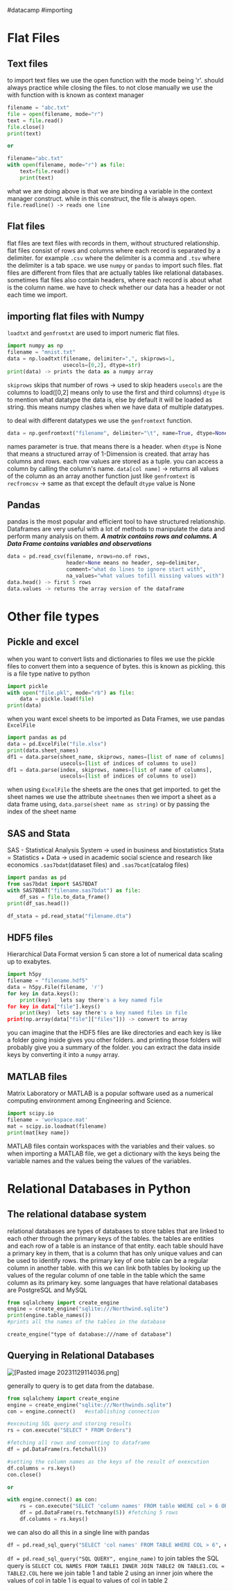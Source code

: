 #datacamp #importing
# Flat Files
## Text files
to import text files we use the open function with the mode being 'r'. should always practice while closing the files. to not close manually we use the with function
with is known as context manager
```python
filename = "abc.txt"
file = open(filename, mode="r")
text = file.read()
file.close()
print(text)

or 

filename="abc.txt"
with open(filename, mode="r") as file:
	text=file.read()
	print(text)
```
what we are doing above is that we are binding a variable in the context manager construct. while in this construct, the file is always open.
`file.readline() -> reads one line`

## Flat files
flat files are text files with records in them, without structured relationship. flat files consist of rows and columns where each record is separated by a delimiter.
for example `.csv` where the delimiter is a comma
and `.tsv` where the delimiter is a tab space.
we use `numpy` or `pandas` to import such files.
flat files are different from files that are actually tables like relational databases. sometimes flat files also contain headers, where each record is about what is the column name. we have to check whether our data has a header or not each time we import.

## importing flat files with Numpy
`loadtxt` and `genfromtxt` are used to import numeric flat files.
```python
import numpy as np
filename = "mnist.txt"
data = np.loadtxt(filename, delimiter=",", skiprows=1, 
				  usecols=[0,2], dtype=str)
print(data) -> prints the data as a numpy array
```
`skiprows` skips that number of rows -> used to skip headers
`usecols` are the columns to load([0,2] means only to use the first and third columns)
`dtype` is to mention what datatype the data is, else by default it will be loaded as string. this means numpy clashes when we have data of multiple datatypes.

to deal with different datatypes we use the `genfromtext` function.
```python
data = np.genfromtext("filename", delimiter="\t", name=True, dtype=None)
```
names parameter is true. that means there is a header. when `dtype` is None that means a structured array of 1-Dimension is created. that array has columns and rows. each row values are stored as a tuple.
you can access a column by calling the column's name.
`data[col name]` -> returns all values of the column as an array
another function just like `genfromtext` is `recfromcsv` -> same as that except the default `dtype` value is None

## Pandas
pandas is the most popular and efficient tool to have structured relationship. Dataframes are very useful with a lot of methods to manipulate the data and perform many analysis on them.
***A matrix contains rows and columns. A Data Frame contains variables and observations***

```python
data = pd.read_csv(filename, nrows=no.of rows, 
				   header=None means no header, sep=delimiter,
				   comment="what do lines to ignore start with", 
				   na_values="what values tofill missing values with")
data.head() -> first 5 rows
data.values -> returns the array version of the dataframe
```

# Other file types
## Pickle and excel
when you want to convert lists and dictionaries to files we use the pickle files to convert them into a sequence of bytes. this is known as pickling. this is a file type native to python
```python
import pickle
with open("file.pkl", mode="rb") as file:
	data = pickle.load(file)
print(data)
```

when you want excel sheets to be imported as Data Frames, we use pandas `ExcelFile`
```python
import pandas as pd
data = pd.ExcelFile("file.xlsx")
print(data.sheet_names)
df1 = data.parse(sheet_name, skiprows, names=[list of name of columns],
				 usecols=[list of indices of columns to use])
df1 = data.parse(index, skiprows, names=[list of name of columns],
				 usecols=[list of indices of columns to use])
```
when using `ExcelFile` the sheets are the ones that get imported. to get the sheet names we use the attribute `sheetnames` then we import a sheet as a data frame using, `data.parse(sheet name as string)` or by passing the index of the sheet name

## SAS and Stata
SAS - Statistical Analysis System -> used in business and biostatistics
Stata = Statistics + Data -> used in academic social science and research like economics
`.sas7bdat`(dataset files) and `.sas7bcat`(catalog files)
```python
import pandas as pd
from sas7bdat import SAS7BDAT
with SAS7BDAT("filename.sas7bdat") as file:
	df_sas = file.to_data_frame()
print(df_sas.head())

df_stata = pd.read_stata("filename.dta")
```

## HDF5 files
Hierarchical Data Format version 5 can store a lot of numerical data scaling up to exabytes.
```python
import h5py
filename = "filename.hdf5"
data = h5py.File(filename, 'r')
for key in data.keys():
	print(key)   lets say there's a key named file
for key in data["file"].keys()
	print(key)  lets say there's a key named files in file
print(np.array(data["file"]["files"])) -> convert to array
```
you can imagine that the HDF5 files are like directories and each key is like a folder going inside gives you other folders. and printing those folders will probably give you a summary of the folder.
you can extract the data inside keys by converting it into a `numpy` array.

## MATLAB files
Matrix Laboratory or MATLAB is a popular software used as a numerical computing environment among Engineering and Science.
```python
import scipy.io
filename = 'workspace.mat'
mat = scipy.io.loadmat(filename)
print(mat[key name])
```
MATLAB files contain workspaces with the variables and their values. so when importing a MATLAB file, we get a dictionary with the keys being the variable names and the values being the values of the variables.

# Relational Databases in Python
## The relational database system
relational databases are types of databases to store tables that are linked to each other through the primary keys of the tables. the tables are entities and each row of a table is an instance of that entity.
each table should have a primary key in them, that is a column that has only unique values and can be used to identify rows. the primary key of one table can be a regular column in another table. with this we can link both tables by looking up the values of the regular column of one table in the table which the same column as its primary key.
some languages that have relational databases are PostgreSQL and MySQL
```python
from sqlalchemy import create_engine
engine = create_engine("sqlite:///Northwind.sqlite")
print(engine.table_names()) 
#prints all the names of the tables in the database
```
`create_engine("type of database:///name of database")`

## Querying in Relational Databases

![[Pasted image 20231129114036.png]](https://github.com/Golden-Exp/DataCamp/blob/main/Importing%20Data/Pasted%20image%2020231129114036.png/?raw=true)

generally to query is to get data from the database.
```python
from sqlalchemy import create_engine
engine = create_engine("sqlite:///Northwinds.sqlite")
con = engine.connect()   #establishing connection

#exceuting SQL query and storing results
rs = con.execute("SELECT * FROM Orders")  

#fetching all rows and converting to dataframe
df = pd.DataFrame(rs.fetchall())

#setting the column names as the keys of the result of exexcution
df.columns = rs.keys()
con.close()

or 

with engine.connect() as con:
	rs = con.execute("SELECT 'column names' FROM table WHERE col > 6 ORDER BY col")
	df = pd.DataFrame(rs.fetchmany(5)) #fetching 5 rows
	df.columns = rs.keys()
```

we can also do all this in a single line with pandas
```python
df = pd.read_sql_query("SELECT 'col names' FROM TABLE WHERE COL > 6", engine)
```
`df = pd.read_sql_query("SQL QUERY", engine_name)`
to join tables the SQL query is 
`SELECT COL NAMES FROM TABLE1 INNER JOIN TABLE2 ON TABLE1.COL = TABLE2.COL`
here we join table 1 and table 2 using an inner join where the values of col in table 1 is equal to values of col in table 2
